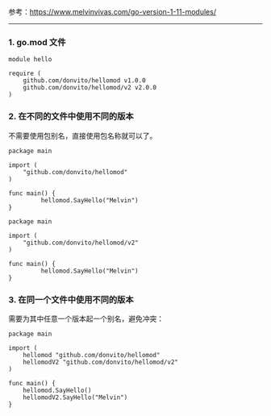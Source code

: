 参考：https://www.melvinvivas.com/go-version-1-11-modules/

---

### 1. go.mod 文件

```
module hello

require (
	github.com/donvito/hellomod v1.0.0
	github.com/donvito/hellomod/v2 v2.0.0
)
```

### 2. 在不同的文件中使用不同的版本

不需要使用包别名，直接使用包名称就可以了。

```
package main

import (
    "github.com/donvito/hellomod"
)
 
func main() {
         hellomod.SayHello("Melvin")
}
```

```
package main

import (
    "github.com/donvito/hellomod/v2"
)
 
func main() {
         hellomod.SayHello("Melvin")
}
```

### 3. 在同一个文件中使用不同的版本

需要为其中任意一个版本起一个别名，避免冲突：

```
package main

import (
	hellomod "github.com/donvito/hellomod"
	hellomodV2 "github.com/donvito/hellomod/v2"
)

func main() {
	hellomod.SayHello()
	hellomodV2.SayHello("Melvin")
}
```
